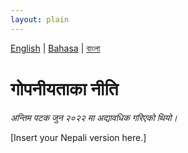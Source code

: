 ```yaml
---
layout: plain
---
```


[English](../en/) | [Bahasa](../id/) | [বাংলা](../bn/)

# गोपनीयताका नीति

_अन्तिम पटक जुन २०२२ मा अद्यावधिक गरिएको थियो।_

[Insert your Nepali version here.]
